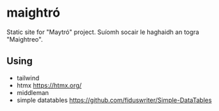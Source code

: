 # maightró

Static site for "Maytró" project. Suíomh socair le haghaidh an togra "Maightreo".

## Using

- tailwind
- htmx https://htmx.org/
- middleman
- simple datatables https://github.com/fiduswriter/Simple-DataTables
